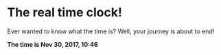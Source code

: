 # The real time clock!

Ever wanted to know what the time is? Well, your journey is about to end!

**The time is Nov 30, 2017, 10:46**